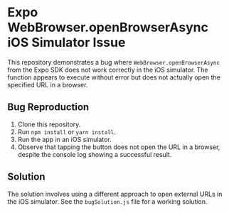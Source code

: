 # Expo WebBrowser.openBrowserAsync iOS Simulator Issue

This repository demonstrates a bug where `WebBrowser.openBrowserAsync` from the Expo SDK does not work correctly in the iOS simulator.  The function appears to execute without error but does not actually open the specified URL in a browser.

## Bug Reproduction

1. Clone this repository.
2. Run `npm install` or `yarn install`.
3. Run the app in an iOS simulator.
4. Observe that tapping the button does not open the URL in a browser, despite the console log showing a successful result.

## Solution

The solution involves using a different approach to open external URLs in the iOS simulator.  See the `bugSolution.js` file for a working solution.